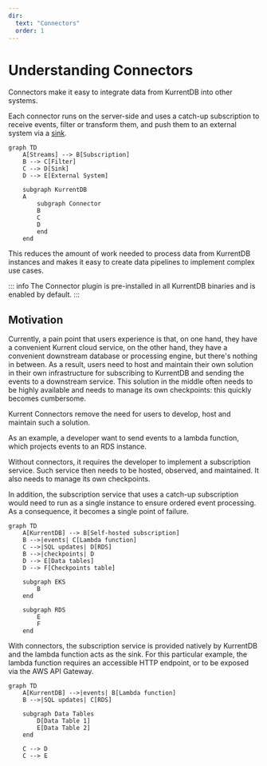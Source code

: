 ```yaml
---
dir:
  text: "Connectors"
  order: 1
---
```


# Understanding Connectors

Connectors make it easy to integrate data from KurrentDB into other systems.

Each connector runs on the server-side and uses a catch-up subscription to receive events, filter or transform them, and push them to an external system via a [sink](https://en.wikipedia.org/wiki/Sink_(computing)).

<!-- ![Connectors anatomy](./images/connector-anatomy.svg#light)
![Connectors anatomy](./images/connector-anatomy-dark.svg#dark) -->

```mermaid
graph TD
    A[Streams] --> B[Subscription]
    B --> C[Filter]
    C --> D[Sink]
    D --> E[External System]
    
    subgraph KurrentDB
    A
        subgraph Connector
        B
        C
        D
        end
    end
```

This reduces the amount of work needed to process data from KurrentDB instances and makes it easy to create data pipelines to implement complex use cases.

::: info
The Connector plugin is pre-installed in all KurrentDB binaries and is enabled by default.
:::

## Motivation

Currently, a pain point that users experience is that, on one hand, they have a convenient Kurrent cloud service, on the other hand, they have a convenient downstream database or processing engine, but there's nothing in between.
As a result, users need to host and maintain their own solution in their own infrastructure for subscribing to KurrentDB and sending the events to a downstream service.
This solution in the middle often needs to be highly available and needs to manage its own checkpoints: this quickly becomes cumbersome.

Kurrent Connectors remove the need for users to develop, host and maintain such a solution.

As an example, a developer want to send events to a lambda function, which projects events to an RDS instance.

Without connectors, it requires the developer to implement a subscription service. Such service then needs to be hosted, observed, and maintained. It also needs to manage its own checkpoints.

In addition, the subscription service that uses a catch-up subscription would need to run as a single instance to ensure ordered event processing. As a consequence, it becomes a single point of failure.

<!-- ![Example with EKS and Lambda](./images/example-lambda-eks.svg#light)
![Example with EKS and Lambda](./images/example-lambda-eks-dark.svg#dark) -->

```mermaid
graph TD
    A[KurrentDB] --> B[Self-hosted subscription]
    B -->|events| C[Lambda function]
    C -->|SQL updates| D[RDS]
    B -->|checkpoints| D
    D --> E[Data tables]
    D --> F[Checkpoints table]

    subgraph EKS
        B
    end

    subgraph RDS
        E
        F
    end
```

With connectors, the subscription service is provided natively by KurrentDB and the lambda function acts as the sink. For this particular example, the lambda function requires an accessible HTTP endpoint, or to be exposed via the AWS API Gateway.

<!-- ![Example with Connector and Lambda](./images/example-lambda-connector.svg#light)
![Example with Connector and Lambda](./images/example-lambda-connector-dark.svg#dark) -->

```mermaid
graph TD
    A[KurrentDB] -->|events| B[Lambda function]
    B -->|SQL updates| C[RDS]
    
    subgraph Data Tables
        D[Data Table 1]
        E[Data Table 2]
    end

    C --> D
    C --> E
```
